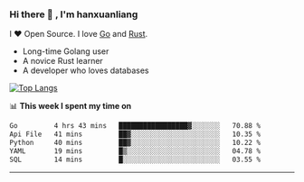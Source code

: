 ### Hi there 👋 , I'm hanxuanliang

<!--
**hanxuanliang/hanxuanliang** is a ✨ _special_ ✨ repository because its `README.md` (this file) appears on your GitHub profile.

Here are some ideas to get you started:

- 🔭 I’m currently working on ...
- 🌱 I’m currently learning ...
- 👯 I’m looking to collaborate on ...
- 🤔 I’m looking for help with ...
- 💬 Ask me about ...
- 📫 How to reach me: ...
- 😄 Pronouns: ...
- ⚡ Fun fact: ...
-->
I ❤ Open Source. I love [Go](https://golang.org) and [Rust](https://www.rust-lang.org/zh-CN/).

* Long-time Golang user
* A novice Rust learner
* A developer who loves databases

[![Top Langs](https://github-readme-stats.vercel.app/api?username=hanxuanliang&show_icons=true&count_private=true&line_height=40)](https://github.com/anuraghazra/github-readme-stats)

📊 **This week I spent my time on**
<!--START_SECTION:waka-->

```txt
Go         4 hrs 43 mins   █████████████████▓░░░░░░░   70.88 %
Api File   41 mins         ██▓░░░░░░░░░░░░░░░░░░░░░░   10.35 %
Python     40 mins         ██▓░░░░░░░░░░░░░░░░░░░░░░   10.22 %
YAML       19 mins         █▒░░░░░░░░░░░░░░░░░░░░░░░   04.78 %
SQL        14 mins         █░░░░░░░░░░░░░░░░░░░░░░░░   03.55 %
```

<!--END_SECTION:waka-->

***
